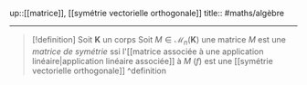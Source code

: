 up::[[matrice]], [[symétrie vectorielle orthogonale]]
title::
#maths/algèbre 

---

> [!definition] 
> Soit $\mathbf{K}$ un corps 
> Soit $M \in \mathcal{M}_{n}(\mathbf{K})$ une matrice 
> $M$ est une *matrice de symétrie* ssi l'[[matrice associée à une application linéaire|application linéaire associée]] à $M$ ($f$) est une [[symétrie vectorielle orthogonale]] 
^definition


